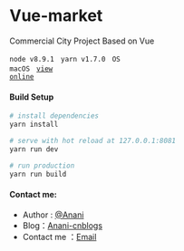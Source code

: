 # Vue-market

Commercial City Project Based on Vue

<code>node v8.9.1</code> &nbsp; <code>yarn v1.7.0</code> &nbsp; <code>OS macOS</code> &nbsp; <code>[view online][4]</code>

#### Build Setup

``` bash
# install dependencies
yarn install

# serve with hot reload at 127.0.0.1:8081
yarn run dev

# run production
yarn run build

```

#### Contact me:
* Author : [@Anani][1]
* Blog：[Anani-cnblogs][2]
* Contact me ：[Email][3]

[1]: https://weibo.com/dongwanhong
[2]: http://www.cnblogs.com/anani/
[3]: http://mail.qq.com/cgi-bin/qm_share?t=qm_mailme&email=zqqhoKm5pq2moI6oobajr6ei4K2how
[4]: https://anani1994.github.io/anani1994.github.io/blog/projects/vue-market/index.html
